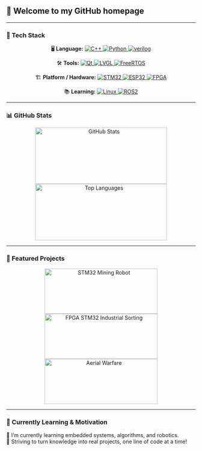 ## 👋 Welcome to my GitHub homepage

---

### 🌱 Tech Stack

<p align="center">
  <!-- Language -->
  🖥️ <strong>Language:</strong>
  <a href="https://www.runoob.com/cplusplus/cpp-tutorial.html">
    <img src="https://img.shields.io/badge/C/C++-blue" alt="C++"/>
  </a>
  <a href="https://www.runoob.com/python3/python3-tutorial.html">
    <img src="https://img.shields.io/badge/Python-blue" alt="Python"/>
  </a>
  <a href="https://www.runoob.com/w3cnote/verilog-tutorial.html">
    <img src="https://img.shields.io/badge/verilog-blue" alt="verilog"/>
  </a>
</p>

<p align="center">
  <!-- Tools -->
  🛠️ <strong>Tools:</strong>
  <a href="https://doc.qt.io/">
    <img src="https://img.shields.io/badge/Qt-yellow" alt="Qt"/>
  </a>
  <a href="https://docs.lvgl.io/master/">
    <img src="https://img.shields.io/badge/LVGL-yellow" alt="LVGL"/>
  </a>
  <a href="https://www.freertos.org/zh-cn-cmn-s/Documentation/00-Overview">
    <img src="https://img.shields.io/badge/FreeRTOS-yellow" alt="FreeRTOS"/>
  </a>
</p>

<p align="center">
  <!-- Platform / Hardware -->
  🏗️ <strong>Platform / Hardware:</strong>
  <a href="http://47.111.11.73/docs/boards/stm32/zdyz_stm32f407_explorerV3.html">
    <img src="https://img.shields.io/badge/STM32-green" alt="STM32"/>
  </a>
  <a href="https://idf.espressif.com/zh-cn/index.html">
    <img src="https://img.shields.io/badge/ESP32-green" alt="ESP32"/>
  </a>
  <a href="http://47.111.11.73/docs/boards/fpga/zdyz_dafenqi.html">
    <img src="https://img.shields.io/badge/FPGA-green" alt="FPGA"/>
  </a>
</p>

<p align="center">
  <!-- Learning -->
  📚 <strong>Learning:</strong>
  <a href="https://linux.100ask.net/">
    <img src="https://img.shields.io/badge/Linux-pink" alt="Linux"/>
  </a>
  <a href="http://dev.ros2.fishros.com/doc/">
    <img src="https://img.shields.io/badge/ROS2-pink" alt="ROS2"/>
  </a>
</p>


---

### 📊 GitHub Stats

<p align="center">
  <a href="https://github.com/Zyf-de-github">
    <img src="https://github-readme-stats.vercel.app/api?username=Zyf-de-github&show_icons=true&theme=radical&hide_border=true" 
         alt="GitHub Stats" width="350" height="150"/>
  </a>
  <a href="https://github.com/Zyf-de-github">
    <img src="https://github-stats.ubrong.com/api/top-langs/?username=Zyf-de-github&layout=compact&theme=radical&exclude_repo=h750_lvgl_yizhi,stm32-Mining-Robot,fpga-stm32-Industrial-Sorting" 
         alt="Top Languages" width="350" height="150"/>
  </a>
</p>

---

### 📌 Featured Projects

<p align="center">
  <a href="https://github.com/Zyf-de-github/stm32-Mining-Robot">
    <img src="https://github-readme-stats.vercel.app/api/pin/?username=Zyf-de-github&theme=radical&repo=stm32-Mining-Robot" 
         alt="STM32 Mining Robot" width="300" height="120"/>
  </a>
  <a href="https://github.com/Zyf-de-github/fpga-stm32-Industrial-Sorting">
    <img src="https://github-readme-stats.vercel.app/api/pin/?username=Zyf-de-github&theme=radical&repo=fpga-stm32-Industrial-Sorting" 
         alt="FPGA STM32 Industrial Sorting" width="300" height="120"/>
  </a>
  <a href="https://github.com/Zyf-de-github/aerial_warfare.git">
    <img src="https://github-readme-stats.vercel.app/api/pin/?username=Zyf-de-github&theme=radical&repo=aerial_warfare" 
         alt="Aerial Warfare" width="300" height="120"/>
  </a>
</p>

---

### 🌱 Currently Learning & Motivation

🌱 I’m currently learning embedded systems, algorithms, and robotics.  
🚀 Striving to turn knowledge into real projects, one line of code at a time!


<!-- [![Anurag's GitHub stats](https://github-readme-stats.vercel.app/api?username=Zyf-de-github&show_icons=true&theme=merko)](https://github.com/Zyf-de-github)

[![Top Langs](https://github-stats.ubrong.com/api/top-langs/?username=Zyf-de-github&layout=compact&theme=merko&exclude_repo=h750_lvgl_yizhi,stm32-Mining-Robot,fpga-stm32-Industrial-Sorting)](https://github.com/Zyf-de-github)




[![Readme Card](https://github-readme-stats.vercel.app/api/pin/?username=Zyf-de-github&theme=merko&repo=stm32-Mining-Robot)](https://github.com/Zyf-de-github/stm32-Mining-Robot)
[![Readme Card](https://github-readme-stats.vercel.app/api/pin/?username=Zyf-de-github&theme=merko&repo=fpga-stm32-Industrial-Sorting)](https://github.com/Zyf-de-github/fpga-stm32-Industrial-Sorting) -->




<!--
**Zyf-de-github/Zyf-de-github** is a ✨ _special_ ✨ repository because its `README.md` (this file) appears on your GitHub profile.

Here are some ideas to get you started:

- 🔭 I’m currently working on ...
- 🌱 I’m currently learning ...
- 👯 I’m looking to collaborate on ...
- 🤔 I’m looking for help with ...
- 💬 Ask me about ...
- 📫 How to reach me: ...
- 😄 Pronouns: ...
- ⚡ Fun fact: ...
-->
